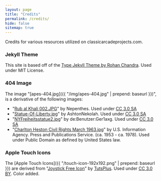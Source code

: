 ```yaml
---
layout: page
title: "Credits"
permalink: /credits/
hide: false
sitemap: true
---
```

Credits for various resources utilized on classicarcadeprojects.com.

### Jekyll Theme

This site is based off of the [Type Jekyll Theme by Rohan Chandra](https://rohanchandra.github.io/project/type/). Used under MIT License.

### 404 Image

The image "[apes-404.jpg]({{ "/img/apes-404.jpg" | prepend: baseurl }})", is a derivative of the following images:

* "[Rub al Khali 002.JPG](https://commons.wikimedia.org/wiki/File:Rub_al_Khali_002.JPG)" by Nepenthes. Used under [CC 3.0 SA](https://creativecommons.org/licenses/by-sa/3.0/)
* "[Statue-Of-Liberty.jpg](https://commons.wikimedia.org/wiki/File:Statue-Of-Liberty.jpg)" by AshtonNekolah. Used under [CC 3.0 SA](https://creativecommons.org/licenses/by-sa/3.0/) 
* "[NYFreiheitsstatue2.jpg](https://commons.wikimedia.org/wiki/File:NYFreiheitsstatue2.jpg)" by de:Benutzer:Ger1axg. Used under [CC 3.0 SA](https://creativecommons.org/licenses/by-sa/3.0/)
* "[Charlton Heston Civil Rights March 1963.jpg](https://commons.wikimedia.org/wiki/Charlton_Heston#/media/File:Charlton_Heston_Civil_Rights_March_1963.jpg)" by U.S. Information Agency. Press and Publications Service. (ca. 1953 - ca. 1978). Used under Public Domain as defined by United States law.

### Apple Touch Icons

The [Apple Touch Icons]({{ "/touch-icon-192x192.png" | prepend: baseurl }}) are derived from "[Joystick Free Icon](http://www.flaticon.com/free-icon/joystick_23402)" by [TutsPlus](http://www.flaticon.com/authors/tutsplus). Used under [CC 3.0 BY](https://creativecommons.org/licenses/by/3.0/). Color added.